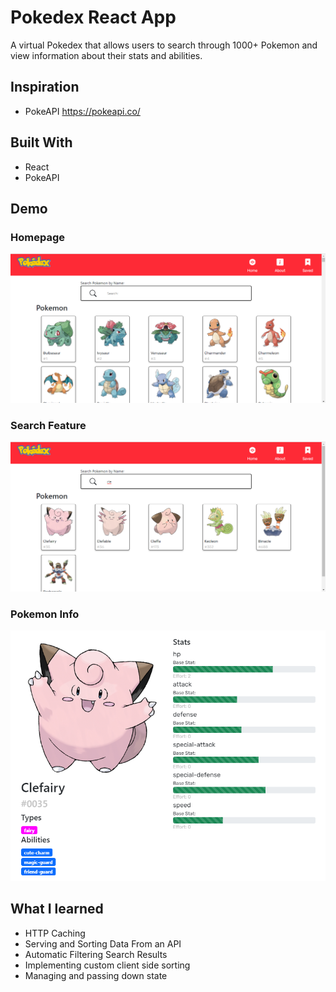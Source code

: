 # Pokedex React App

A virtual Pokedex that allows users to search through 1000+ Pokemon and view information about their stats and abilities.

## Inspiration
- PokeAPI
https://pokeapi.co/

## Built With
- React
- PokeAPI

## Demo
### Homepage
![Homepage](src/resources/screenshots/home.png)

### Search Feature
![Search](src/resources/screenshots/search.png)

### Pokemon Info
![ClefairyInfo](src/resources/screenshots/clefairy_modal.png)

## What I learned
- HTTP Caching
- Serving and Sorting Data From an API
- Automatic Filtering Search Results
- Implementing custom client side sorting
- Managing and passing down state
